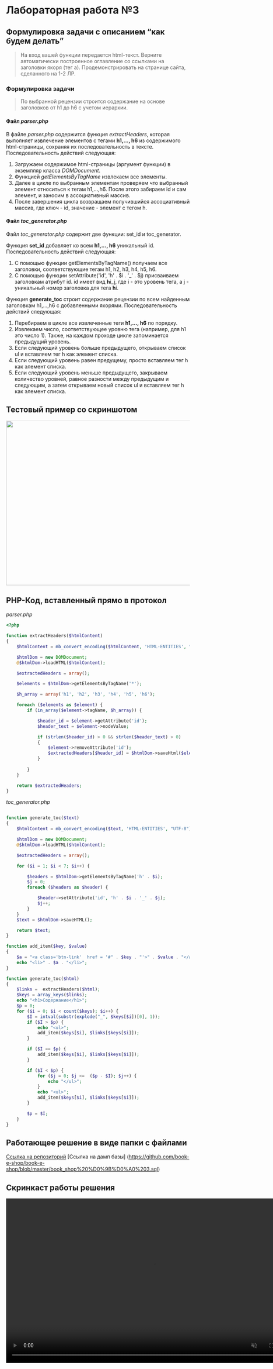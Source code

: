 # Лабораторная работа №3

## Формулировка задачи с описанием “как будем делать”

> На вход вашей функции передается html-текст. Верните автоматически построенное оглавление со ссылками на заголовки якоря (тег a). Продемонстрировать на странице сайта, сделанного  на 1-2 ЛР.

### Формулировка задачи

> По выбранной рецензии строится содержание на основе заголовков от h1 до h6 с учетом иерархии.

#### Файл *parser.php*

В файле *parser.php* содержится функция *extractHeaders*, которая выполняет извлечение элементов с тегами **h1,..., h6** из содержимого html-страницы, сохраняя их последовательность в тексте. Последовательность действий следующая:

1. Загружаем содержимое html-страницы (аргумент функции) в экземпляр класса *DOMDocument*.
2. Функцией *getElementsByTagName* извлекаем все элементы.
3. Далее в цикле по выбранным элементам проверяем что выбранный элемент относиться к тегам h1,...,h6. После этого забираем id и сам элемент, и заносим в ассоциативный массив.
4. После завершения цикла возвращаем получившийся ассоциативный массив, где ключ - id, значение - элемент с тегом h.


#### Файл *toc_generator.php*

Файл *toc_generator.php* содержит две функции: set_id и toc_generator.

Функция **set_id** добавляет ко всем **h1,..., h6** уникальный id.
Последовательность действий следующая:
1. С помощью функции getElementsByTagName() получаем все заголовки, соответствующие тегам h1, h2, h3, h4, h5, h6.
2. С помощью функции setAttribute('id', 'h' . $i . '_' . $j) присваиваем заголовкам атрибут id. id имеет вид **h**i_j, где i - это уровень тега, а j - уникальный номер заголовка для тега **h**i.

Функция **generate_toc** строит содержание рецензии по всем найденным заголовкам h1,...,h6 с добавленными якорями.
Последовательность действий следующая:
1. Перебираем в цикле все извлеченные теги **h1,..., h6** по порядку.
2. Извлекаем число, соответствующее уровню тега (например, для h1 это число 1). Также, на каждом проходе цикле запоминается предыдущий уровень.
3. Если следующий уровень больше предыдущего, открываем список ul и вставляем тег h как элемент списка.
4. Если следующий уровень равен предущему, просто вставляем тег h как элемент списка.
5. Если следующий уровень меньше предыдущего, закрываем количество уровней, равное разности между предыдущим и следующим, а затем открываем новый список ul и вставляем тег h как элемент списка.

## Тестовый пример со скриншотом

<img  src = "img/lab3/1.png" width="800" height="450">

## PHP-Код, вставленный прямо в протокол

*parser.php*

```php
<?php

function extractHeaders($htmlContent)
{
    $htmlContent = mb_convert_encoding($htmlContent, 'HTML-ENTITIES', "UTF-8");

    $htmlDom = new DOMDocument;
    @$htmlDom->loadHTML($htmlContent);

    $extractedHeaders = array();

    $elements = $htmlDom->getElementsByTagName('*');

    $h_array = array('h1', 'h2', 'h3', 'h4', 'h5', 'h6');

    foreach ($elements as $element) {
        if (in_array($element->tagName, $h_array)) {

            $header_id = $element->getAttribute('id');
            $header_text = $element->nodeValue;

            if (strlen($header_id) > 0 && strlen($header_text) > 0)
            {
                $element->removeAttribute('id');
                $extractedHeaders[$header_id] = $htmlDom->saveHtml($element);
            }
                
        }
    }

    return $extractedHeaders;
}


```

*toc_generator.php*

```php

function generate_toc($text)
{
    $htmlContent = mb_convert_encoding($text, 'HTML-ENTITIES', "UTF-8");

    $htmlDom = new DOMDocument;
    @$htmlDom->loadHTML($htmlContent);

    $extractedHeaders = array();

    for ($i = 1; $i < 7; $i++) {

        $headers = $htmlDom->getElementsByTagName('h' . $i);
        $j = 0;
        foreach ($headers as $header) {

            $header->setAttribute('id', 'h' . $i . '_' . $j);
            $j++;
        }
    }
    $text = $htmlDom->saveHTML();

    return $text;
}

function add_item($key, $value)
{
    $a = "<a class='btn-link'  href = '#" . $key . "'>" . $value . "</a>";
    echo "<li>" . $a . "</li>";
}

function generate_toc($html)
{
    $links =  extractHeaders($html);
    $keys = array_keys($links);
    echo "<h1>Содержание</h1>";
    $p = 0;
    for ($i = 0; $i < count($keys); $i++) {
        $I = intval(substr(explode("_", $keys[$i])[0], 1));
        if ($I > $p) {
            echo "<ul>";
            add_item($keys[$i], $links[$keys[$i]]);
        }

        if ($I == $p) {
            add_item($keys[$i], $links[$keys[$i]]);
        }

        if ($I < $p) {
            for ($j = 0; $j <=  ($p - $I); $j++) {
                echo "</ul>";
            }
            echo "<ul>";
            add_item($keys[$i], $links[$keys[$i]]);
        }

        $p = $I;
    }
}
```

## Работающее решение в виде папки с файлами

[Ссылка на репозиторий](https://github.com/book-e-shop/book-e-shop/tree/297c125aba41d9a5fc465d7508960a63f9562f2f)
[Ссылка на дамп базы] (https://github.com/book-e-shop/book-e-shop/blob/master/book_shop%20%D0%9B%D0%A0%203.sql)

## Скринкаст работы решения

<video  muted control  loop width="800" height="450" src = "videos/lab3/1.mp4"></video>
